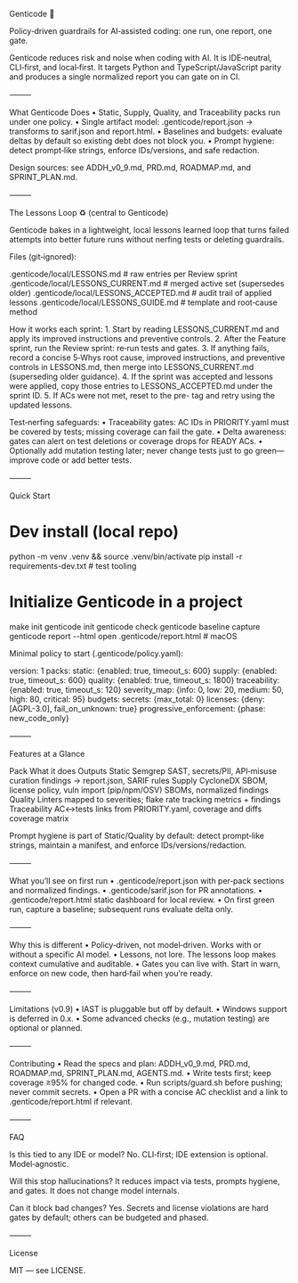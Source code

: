 Genticode 🧬

Policy‑driven guardrails for AI‑assisted coding: one run, one report, one gate.

Genticode reduces risk and noise when coding with AI. It is IDE‑neutral, CLI‑first, and local‑first. It targets Python and TypeScript/JavaScript parity and produces a single normalized report you can gate on in CI.

⸻

What Genticode Does
	•	Static, Supply, Quality, and Traceability packs run under one policy.
	•	Single artifact model: .genticode/report.json → transforms to sarif.json and report.html.
	•	Baselines and budgets: evaluate deltas by default so existing debt does not block you.
	•	Prompt hygiene: detect prompt‑like strings, enforce IDs/versions, and safe redaction.

Design sources: see ADDH_v0_9.md, PRD.md, ROADMAP.md, and SPRINT_PLAN.md.

⸻

The Lessons Loop ♻️ (central to Genticode)

Genticode bakes in a lightweight, local lessons learned loop that turns failed attempts into better future runs without nerfing tests or deleting guardrails.

Files (git‑ignored):

.genticode/local/LESSONS.md           # raw entries per Review sprint
.genticode/local/LESSONS_CURRENT.md   # merged active set (supersedes older)
.genticode/local/LESSONS_ACCEPTED.md  # audit trail of applied lessons
.genticode/local/LESSONS_GUIDE.md     # template and root‑cause method

How it works each sprint:
	1.	Start by reading LESSONS_CURRENT.md and apply its improved instructions and preventive controls.
	2.	After the Feature sprint, run the Review sprint: re‑run tests and gates.
	3.	If anything fails, record a concise 5‑Whys root cause, improved instructions, and preventive controls in LESSONS.md, then merge into LESSONS_CURRENT.md (superseding older guidance).
	4.	If the sprint was accepted and lessons were applied, copy those entries to LESSONS_ACCEPTED.md under the sprint ID.
	5.	If ACs were not met, reset to the pre-<sprint> tag and retry using the updated lessons.

Test‑nerfing safeguards:
	•	Traceability gates: AC IDs in PRIORITY.yaml must be covered by tests; missing coverage can fail the gate.
	•	Delta awareness: gates can alert on test deletions or coverage drops for READY ACs.
	•	Optionally add mutation testing later; never change tests just to go green—improve code or add better tests.

⸻

Quick Start

# Dev install (local repo)
python -m venv .venv && source .venv/bin/activate
pip install -r requirements-dev.txt  # test tooling
# Initialize Genticode in a project
make init
genticode init
genticode check
genticode baseline capture
genticode report --html
open .genticode/report.html  # macOS

Minimal policy to start (.genticode/policy.yaml):

version: 1
packs:
  static: {enabled: true, timeout_s: 600}
  supply: {enabled: true, timeout_s: 600}
  quality: {enabled: true, timeout_s: 1800}
  traceability: {enabled: true, timeout_s: 120}
severity_map: {info: 0, low: 20, medium: 50, high: 80, critical: 95}
budgets:
  secrets: {max_total: 0}
  licenses: {deny: [AGPL-3.0], fail_on_unknown: true}
progressive_enforcement: {phase: new_code_only}


⸻

Features at a Glance

Pack	What it does	Outputs
Static	Semgrep SAST, secrets/PII, API‑misuse curation	findings → report.json, SARIF rules
Supply	CycloneDX SBOM, license policy, vuln import (pip/npm/OSV)	SBOMs, normalized findings
Quality	Linters mapped to severities; flake rate tracking	metrics + findings
Traceability	AC↔tests links from PRIORITY.yaml, coverage and diffs	coverage matrix

Prompt hygiene is part of Static/Quality by default: detect prompt‑like strings, maintain a manifest, and enforce IDs/versions/redaction.

⸻

What you’ll see on first run
	•	.genticode/report.json with per‑pack sections and normalized findings.
	•	.genticode/sarif.json for PR annotations.
	•	.genticode/report.html static dashboard for local review.
	•	On first green run, capture a baseline; subsequent runs evaluate delta only.

⸻

Why this is different
	•	Policy‑driven, not model‑driven. Works with or without a specific AI model.
	•	Lessons, not lore. The lessons loop makes context cumulative and auditable.
	•	Gates you can live with. Start in warn, enforce on new code, then hard‑fail when you’re ready.

⸻

Limitations (v0.9)
	•	IAST is pluggable but off by default.
	•	Windows support is deferred in 0.x.
	•	Some advanced checks (e.g., mutation testing) are optional or planned.

⸻

Contributing
	•	Read the specs and plan: ADDH_v0_9.md, PRD.md, ROADMAP.md, SPRINT_PLAN.md, AGENTS.md.
	•	Write tests first; keep coverage ≥95% for changed code.
	•	Run scripts/guard.sh before pushing; never commit secrets.
	•	Open a PR with a concise AC checklist and a link to .genticode/report.html if relevant.

⸻

FAQ

Is this tied to any IDE or model?
No. CLI‑first; IDE extension is optional. Model‑agnostic.

Will this stop hallucinations?
It reduces impact via tests, prompts hygiene, and gates. It does not change model internals.

Can it block bad changes?
Yes. Secrets and license violations are hard gates by default; others can be budgeted and phased.

⸻

License

MIT — see LICENSE.
